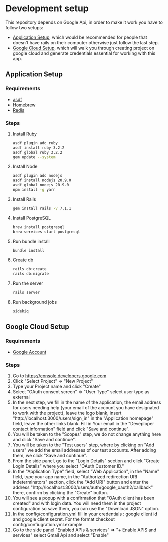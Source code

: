 # Development setup

This repository depends on Google Api, in order to make it work you have to follow two setups: 
- [Application Setup](#Application-Setup), which would be recommended for people that doesn't have rails on their computer otherwise just follow the last step.
- [Google Cloud Setup](#Google-Cloud-Setup), which will walk you through creating project on google cloud and generate credentials essential for working with this app.
## Application Setup

### Requirements

- [asdf](https://asdf-vm.com/)
- [Homebrew](https://brew.sh/)
- [Redis](https://redis.io/)

### Steps

1. Install Ruby

   ```sh
   asdf plugin add ruby
   asdf install ruby 3.2.2
   asdf global ruby 3.2.2
   gem update --system
   ```

2. Install Node

   ```sh
   asdf plugin add nodejs
   asdf install nodejs 20.9.0
   asdf global nodejs 20.9.0
   npm install -g yarn
   ```

3. Install Rails
   ```sh
   gem install rails -v 7.1.1
   ```

4. Install PostgreSQL
   ```sh
   brew install postgresql
   brew services start postgresql
   ```

5. Run bundle install
   ```sh
   bundle install
   ```
6. Create db
   ```sh
   rails db:create
   rails db:migrate
   ```
7. Run the server
   ```sh
   rails server
   ```
8. Run background jobs
   ```sh
   sidekiq
   ```


## Google Cloud Setup

### Requirements

- [Google Account](https://google.com)

### Steps

1. Go to https://console.developers.google.com
2. Click "Select Project" => "New Project"
3. Type your Project name and click "Create"
4. Select "OAuth consent screen" => "User Type" select user type as external
5. In the next step, we fill in the name of the application, the email address for users needing help (your email of the account you have designated to work with the project), leave the logo blank, insert "http://localhost:3000/users/sign_in" in the "Application homepage" field, leave the other links blank. Fill in Your email in the "Deveploper contact information" field and click "Save and continue".
6. You will be taken to the "Scopes" step, we do not change anything here and click "Save and continue".
7. You will be taken to the "Test users" step, where by clicking on "Add users" we add the email addresses of our test accounts. After adding them, we click "Save and continue".
8. From the side panel, go to the "Login Details" section and click "Create Login Details" where you select "OAuth Customer ID."
9. In the "Application Type" field, select "Web Application", in the "Name" field, type your app name, in the "Authorized redirection URI indeterminators" section, click the "Add URI" button and enter the address "http://localhost:3000/users/auth/google_oauth2/callback" there, confirm by clicking the "Create" button.
10. You will see a popup with a confirmation that "OAuth client has been created" and with login data. You will need them in the project configuration so save them, you can use the "Download JSON" option.
11. In the config/configuration.yml fill in your credentials : google client id and google client secret. For the format checkout config/confiugration.yml.example
12. Go to the side panel "Enabled APIs & services" => "+ Enable APIS and services" select Gmail Api and select "Enable"
